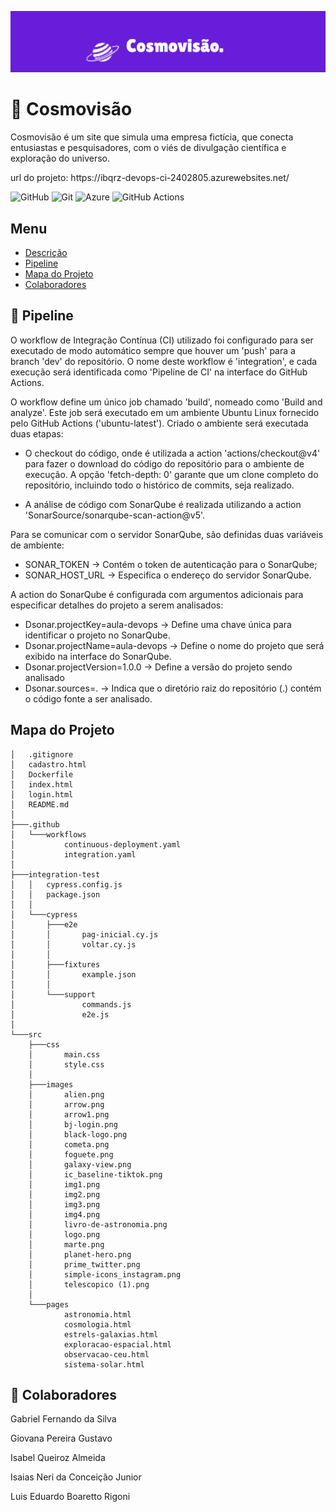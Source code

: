 <p id="descrição"></p>

<img src="./src/images/logoReadme.png" alt="logo" width="600px">

# :stars: Cosmovisão 

<p align="justify">

Cosmovisão é um site que simula uma empresa fictícia, que conecta entusiastas e pesquisadores, com o viés de divulgação científica e exploração do universo.   

</p>

<p>url do projeto: https://ibqrz-devops-ci-2402805.azurewebsites.net/</p>

![GitHub](https://img.shields.io/badge/github-%23121011.svg?style=for-the-badge&logo=github&logoColor=white)
![Git](https://img.shields.io/badge/git-%23F05033.svg?style=for-the-badge&logo=git&logoColor=white)
![Azure](https://img.shields.io/badge/azure-%230072C6.svg?style=for-the-badge&logo=microsoftazure&logoColor=white)
![GitHub Actions](https://img.shields.io/badge/github%20actions-%232671E5.svg?style=for-the-badge&logo=githubactions&logoColor=white)

## Menu 

<ul>
    <li>
        <a href="#descrição">Descrição</a>
    </li>
    <li>
        <a href="#pipeline">Pipeline</a>
    </li>
    <li>
        <a href="#mapa">Mapa do Projeto</a>
    </li>
    <li>
        <a href="#colaboradores">Colaboradores</a>
    </li>
</ul>

<p id="pipeline"></p>

## :repeat: Pipeline


<p>O workflow de Integração Contínua (CI) utilizado foi configurado para ser executado de modo automático sempre que houver um 'push' para a branch 'dev' do repositório. O nome deste workflow é 'integration', e cada execução será identificada como 'Pipeline de CI' na interface do GitHub Actions.</p>

<p>O workflow define um único job chamado 'build', nomeado como 'Build and analyze'. Este job será executado em um ambiente Ubuntu Linux fornecido pelo GitHub Actions ('ubuntu-latest'). Criado o ambiente será executada duas etapas:</p>

<p>

- O checkout do código, onde é utilizada a action 'actions/checkout@v4' para fazer o download do código do repositório para o ambiente de execução. A opção 'fetch-depth: 0' garante que um clone completo do repositório, incluindo todo o histórico de commits, seja realizado. 

- A análise de código com SonarQube é realizada utilizando a action 'SonarSource/sonarqube-scan-action@v5'.</p>

<p>Para se comunicar com o servidor SonarQube, são definidas duas variáveis de ambiente:

- SONAR_TOKEN -> Contém o token de autenticação para o SonarQube;
- SONAR_HOST_URL -> Especifica o endereço do servidor SonarQube.</p>

<p> A action do SonarQube é configurada com argumentos adicionais para especificar detalhes do projeto a serem analisados:

- Dsonar.projectKey=aula-devops -> Define uma chave única para identificar o projeto no SonarQube.
- Dsonar.projectName=aula-devops -> Define o nome do projeto que será exibido na interface do SonarQube.
- Dsonar.projectVersion=1.0.0 -> Define a versão do projeto sendo analisado
- Dsonar.sources=. -> Indica que o diretório raiz do repositório (.) contém o código fonte a ser analisado.</p>


<p id="mapa"></p>

## Mapa do Projeto
<!-- usar comando 'tree /F' no terminal -->
```.
│   .gitignore
│   cadastro.html
│   Dockerfile
│   index.html
│   login.html
│   README.md
│
├───.github
│   └───workflows
│           continuous-deployment.yaml
│           integration.yaml
│
├───integration-test
│   │   cypress.config.js
│   │   package.json
│   │
│   └───cypress
│       ├───e2e
│       │       pag-inicial.cy.js
│       │       voltar.cy.js
│       │
│       ├───fixtures
│       │       example.json
│       │
│       └───support
│               commands.js
│               e2e.js
│
└───src
    ├───css
    │       main.css
    │       style.css
    │
    ├───images
    │       alien.png
    │       arrow.png
    │       arrow1.png
    │       bj-login.png
    │       black-logo.png
    │       cometa.png
    │       foguete.png
    │       galaxy-view.png
    │       ic_baseline-tiktok.png
    │       img1.png
    │       img2.png
    │       img3.png
    │       img4.png
    │       livro-de-astronomia.png
    │       logo.png
    │       marte.png
    │       planet-hero.png
    │       prime_twitter.png
    │       simple-icons_instagram.png
    │       telescopico (1).png
    │
    └───pages
            astronomia.html
            cosmologia.html
            estrels-galaxias.html
            exploracao-espacial.html
            observacao-ceu.html
            sistema-solar.html
```

<p id="colaboradores"></p>

## :busts_in_silhouette: Colaboradores

<p>Gabriel Fernando da Silva</p>

<p>Giovana Pereira Gustavo</p>

<p>Isabel Queiroz Almeida</p>

<p>Isaias Neri da Conceição Junior</p>

<p>Luis Eduardo Boaretto Rigoni</p>